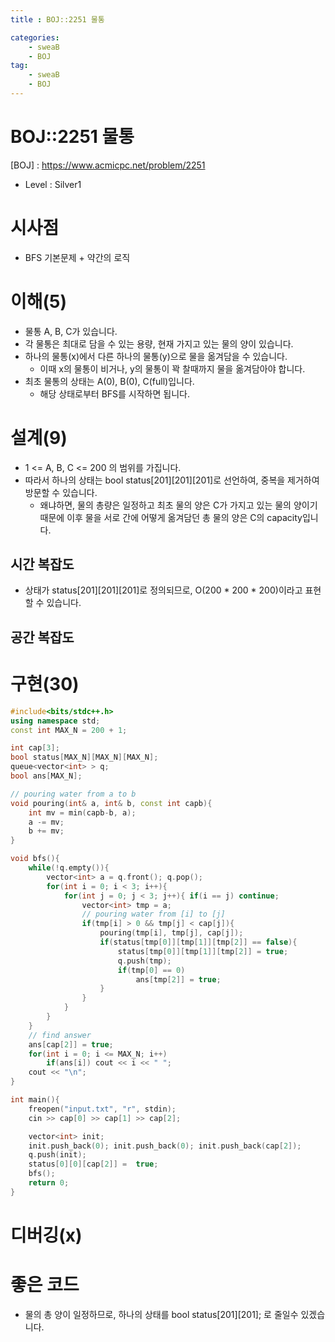 ```yaml
---
title : BOJ::2251 물통

categories:
    - sweaB
    - BOJ
tag:
    - sweaB
    - BOJ
---
```

# BOJ::2251 물통
[BOJ] : <https://www.acmicpc.net/problem/2251>
- Level : Silver1

# 시사점
- BFS 기본문제 + 약간의 로직

# 이해(5)

- 물통 A, B, C가 있습니다.
- 각 물통은 최대로 담을 수 있는 용량, 현재 가지고 있는 물의 양이 있습니다.
- 하나의 물통(x)에서 다른 하나의 물통(y)으로 물을 옮겨담을 수 있습니다.
  - 이때 x의 물통이 비거나, y의 물통이 꽉 찰때까지 물을 옮겨담아야 합니다.
- 최초 물통의 상태는 A(0), B(0), C(full)입니다.
  - 해당 상태로부터 BFS를 시작하면 됩니다.

# 설계(9)

- 1 <= A, B, C <= 200 의 범위를 가집니다.
- 따라서 하나의 상태는 bool status[201][201][201]로 선언하여, 중복을 제거하여 방문할 수 있습니다.
  - 왜냐하면, 물의 총량은 일정하고 최초 물의 양은 C가 가지고 있는 물의 양이기 때문에 이후 물을 서로
    간에 어떻게 옮겨담던 총 물의 양은 C의 capacity입니다.

## 시간 복잡도

- 상태가 status[201][201][201]로 정의되므로, O(200 * 200 * 200)이라고 표현할 수 있습니다.

## 공간 복잡도

# 구현(30)

```cpp
#include<bits/stdc++.h>
using namespace std;
const int MAX_N = 200 + 1;

int cap[3];
bool status[MAX_N][MAX_N][MAX_N];
queue<vector<int> > q;
bool ans[MAX_N];

// pouring water from a to b
void pouring(int& a, int& b, const int capb){
    int mv = min(capb-b, a);
    a -= mv;
    b += mv;
}

void bfs(){
    while(!q.empty()){
        vector<int> a = q.front(); q.pop();
        for(int i = 0; i < 3; i++){
            for(int j = 0; j < 3; j++){ if(i == j) continue;
                vector<int> tmp = a;
                // pouring water from [i] to [j]
                if(tmp[i] > 0 && tmp[j] < cap[j]){
                    pouring(tmp[i], tmp[j], cap[j]);
                    if(status[tmp[0]][tmp[1]][tmp[2]] == false){
                        status[tmp[0]][tmp[1]][tmp[2]] = true;
                        q.push(tmp);
                        if(tmp[0] == 0)
                            ans[tmp[2]] = true;
                    }
                }
            }
        }
    }
    // find answer
    ans[cap[2]] = true;
    for(int i = 0; i <= MAX_N; i++)
        if(ans[i]) cout << i << " ";
    cout << "\n";
}

int main(){
    freopen("input.txt", "r", stdin);
    cin >> cap[0] >> cap[1] >> cap[2];

    vector<int> init;
    init.push_back(0); init.push_back(0); init.push_back(cap[2]);
    q.push(init);
    status[0][0][cap[2]] =  true;
    bfs();
    return 0;
}
```

# 디버깅(x)

# 좋은 코드

- 물의 총 양이 일정하므로, 하나의 상태를 bool status[201][201]; 로 줄일수 있겠습니다.
